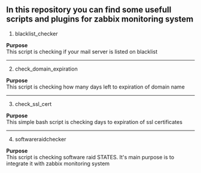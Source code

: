 ## In this repository you can find some usefull scripts and plugins for zabbix monitoring system  

1. blacklist_checker

**Purpose**  
This script is checking if your mail server is listed on blacklist 

------

2. check_domain_expiration

**Purpose**  
This script is checking how many days left to expiration of domain name  

------

3. check_ssl_cert

**Purpose**  
This simple bash script is checking days to expiration of ssl certificates    

------

4. softwareraidchecker

**Purpose**  
This script is checking software raid STATES. It's main purpose is to integrate it with zabbix monitoring system
